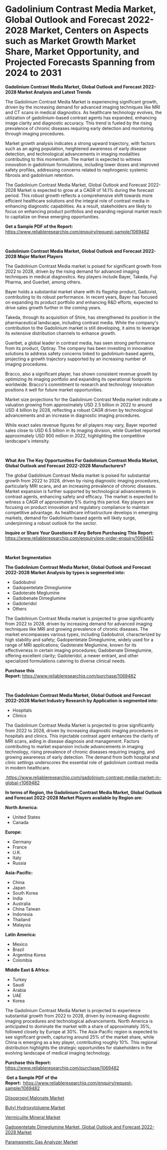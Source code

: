 <p><h1>Gadolinium Contrast Media Market, Global Outlook and Forecast 2022-2028 Market, Centers on Aspects such as Market Growth Market Share, Market Opportunity, and Projected Forecasts Spanning from 2024 to 2031</h1></p><p><strong>Gadolinium Contrast Media Market, Global Outlook and Forecast 2022-2028 Market Analysis and Latest Trends</strong></p>
<p><p>The Gadolinium Contrast Media Market is experiencing significant growth, driven by the increasing demand for advanced imaging techniques like MRI and CT scans in medical diagnostics. As healthcare technology evolves, the utilization of gadolinium-based contrast agents has expanded, enhancing image clarity and diagnostic accuracy. This trend is fueled by the rising prevalence of chronic diseases requiring early detection and monitoring through imaging procedures.</p><p>Market growth analysis indicates a strong upward trajectory, with factors such as an aging population, heightened awareness of early disease detection, and technological advancements in imaging modalities contributing to this momentum. The market is expected to witness innovation in gadolinium formulations, including lower doses and improved safety profiles, addressing concerns related to nephrogenic systemic fibrosis and gadolinium retention.</p><p>The Gadolinium Contrast Media Market, Global Outlook and Forecast 2022-2028 Market is expected to grow at a CAGR of 14.1% during the forecast period. This robust growth reflects a comprehensive shift towards more efficient healthcare solutions and the integral role of contrast media in enhancing diagnostic capabilities. As a result, stakeholders are likely to focus on enhancing product portfolios and expanding regional market reach to capitalize on these emerging opportunities.</p></p>
<p><strong>Get a Sample PDF of the Report:&nbsp;</strong> <a href="https://www.reliableresearchiq.com/enquiry/request-sample/1069482">https://www.reliableresearchiq.com/enquiry/request-sample/1069482</a></p>
<p>&nbsp;</p>
<p><strong>Gadolinium Contrast Media Market, Global Outlook and Forecast 2022-2028 Major Market Players</strong></p>
<p><p>The Gadolinium Contrast Media market is poised for significant growth from 2022 to 2028, driven by the rising demand for advanced imaging techniques in medical diagnostics. Key players include Bayer, Takeda, Fuji Pharma, and Guerbet, among others.</p><p>Bayer holds a substantial market share with its flagship product, Gadovist, contributing to its robust performance. In recent years, Bayer has focused on expanding its product portfolio and enhancing R&D efforts, expected to drive sales growth further in the coming years.  </p><p>Takeda, through its acquisition of Shire, has strengthened its position in the pharmaceutical landscape, including contrast media. While the company's contribution to the Gadolinium market is still developing, it aims to leverage its extensive distribution channels to enhance growth.</p><p>Guerbet, a global leader in contrast media, has seen strong performance from its product, Optiray. The company has been investing in innovative solutions to address safety concerns linked to gadolinium-based agents, projecting a growth trajectory supported by an increasing number of imaging procedures.</p><p>Bracco, also a significant player, has shown consistent revenue growth by optimizing its imaging portfolio and expanding its operational footprints worldwide. Bracco's commitment to research and technology innovation positions it well for future market opportunities.</p><p>Market size projections for the Gadolinium Contrast Media market indicate a valuation growing from approximately USD 2.5 billion in 2022 to around USD 4 billion by 2028, reflecting a robust CAGR driven by technological advancements and an increase in diagnostic imaging procedures.</p><p>While exact sales revenue figures for all players may vary, Bayer reported sales close to USD 6.5 billion in its imaging division, while Guerbet reported approximately USD 900 million in 2022, highlighting the competitive landscape's intensity.</p></p>
<p>&nbsp;</p>
<p><strong>What Are The Key Opportunities For Gadolinium Contrast Media Market, Global Outlook and Forecast 2022-2028 Manufacturers?</strong></p>
<p><p>The global Gadolinium Contrast Media market is poised for substantial growth from 2022 to 2028, driven by rising diagnostic imaging procedures, particularly MRI scans, and an increasing prevalence of chronic diseases. Market expansion is further supported by technological advancements in contrast agents, enhancing safety and efficacy. The market is expected to witness a CAGR of approximately 5% during this period. Key players are focusing on product innovation and regulatory compliance to maintain competitive advantage. As healthcare infrastructure develops in emerging markets, demand for Gadolinium-based agents will likely surge, underpinning a robust outlook for the sector.</p></p>
<p><strong>Inquire or Share Your Questions If Any Before Purchasing This Report:</strong> <a href="https://www.reliableresearchiq.com/enquiry/pre-order-enquiry/1069482">https://www.reliableresearchiq.com/enquiry/pre-order-enquiry/1069482</a></p>
<p>&nbsp;</p>
<p><strong>Market Segmentation</strong></p>
<p><strong>The Gadolinium Contrast Media Market, Global Outlook and Forecast 2022-2028 Market Analysis by types is segmented into:</strong></p>
<p><ul><li>Gadobutrol</li><li>Gadopentetate Dimeglumine</li><li>Gadoterate Meglumine</li><li>Gadobenate Dimeglumine</li><li>Gadoteridol</li><li>Others</li></ul></p>
<p><p>The Gadolinium Contrast Media market is projected to grow significantly from 2022 to 2028, driven by increasing demand for advanced imaging techniques like MRI and growing prevalence of chronic diseases. The market encompasses various types, including Gadobutrol, characterized by high stability and safety; Gadopentetate Dimeglumine, widely used for a range of MRI applications; Gadoterate Meglumine, known for its effectiveness in certain imaging procedures; Gadobenate Dimeglumine, offering excellent clarity; Gadoteridol, a newer entrant, and other specialized formulations catering to diverse clinical needs.</p></p>
<p><strong>Purchase this Report:&nbsp;</strong><a href="https://www.reliableresearchiq.com/purchase/1069482">https://www.reliableresearchiq.com/purchase/1069482</a></p>
<p>&nbsp;</p>
<p><strong>The Gadolinium Contrast Media Market, Global Outlook and Forecast 2022-2028 Market Industry Research by Application is segmented into:</strong></p>
<p><ul><li>Hospitals</li><li>Clinics</li></ul></p>
<p><p>The Gadolinium Contrast Media Market is projected to grow significantly from 2022 to 2028, driven by increasing diagnostic imaging procedures in hospitals and clinics. This injectable contrast agent enhances the clarity of MRI scans, aiding in disease diagnosis and management. Factors contributing to market expansion include advancements in imaging technology, rising prevalence of chronic diseases requiring imaging, and growing awareness of early detection. The demand from both hospital and clinic settings underscores the essential role of gadolinium contrast media in modern healthcare.</p></p>
<p><a href="https://www.reliableresearchiq.com/gadolinium-contrast-media-market-in-global-r1069482">&nbsp;https://www.reliableresearchiq.com/gadolinium-contrast-media-market-in-global-r1069482</a></p>
<p><strong>In terms of Region, the Gadolinium Contrast Media Market, Global Outlook and Forecast 2022-2028 Market Players available by Region are:</strong></p>
<p>
    <p> <strong> North America: </strong>
        <ul>
            <li>United States</li>
            <li>Canada</li>
        </ul>
        </p> 
    <p> <strong> Europe: </strong>
        <ul>
            <li>Germany</li>
            <li>France</li>
            <li>U.K.</li>
            <li>Italy</li>
            <li>Russia</li>
        </ul>
        </p> 
    <p> <strong> Asia-Pacific: </strong>
        <ul>
            <li>China</li>
            <li>Japan</li>
            <li>South Korea</li>
            <li>India</li>
            <li>Australia</li>
            <li>China Taiwan</li>
            <li>Indonesia</li>
            <li>Thailand</li>
            <li>Malaysia</li>
        </ul>
        </p> 
    <p> <strong> Latin America: </strong>
        <ul>
            <li>Mexico</li>
            <li>Brazil</li>
            <li>Argentina Korea</li>
            <li>Colombia</li>
        </ul>
        </p> 
    <p> <strong> Middle East & Africa: </strong>
        <ul>
            <li>Turkey</li>
            <li>Saudi</li>
            <li>Arabia</li>
            <li>UAE</li>
            <li>Korea</li>
        </ul>
    </p>
    </p>
<p><p>The Gadolinium Contrast Media Market is projected to experience substantial growth from 2022 to 2028, driven by increasing diagnostic imaging procedures and technological advancements. North America is anticipated to dominate the market with a share of approximately 35%, followed closely by Europe at 30%. The Asia-Pacific region is expected to see significant growth, capturing around 25% of the market share, while China is emerging as a key player, contributing roughly 10%. This regional distribution highlights the strategic opportunities for stakeholders in the evolving landscape of medical imaging technology.</p></p>
<p><strong>Purchase this Report: </strong><a href="https://www.reliableresearchiq.com/purchase/1069482">https://www.reliableresearchiq.com/purchase/1069482</a></p>
<p>&nbsp;<strong>Get a Sample PDF of the Report:&nbsp;&nbsp;</strong><a href="https://www.reliableresearchiq.com/enquiry/request-sample/1069482">https://www.reliableresearchiq.com/enquiry/request-sample/1069482</a></p>
<p><strong></strong></p>
<p><p><a href="https://www.linkedin.com/pulse/diisopropyl-malonate-market-global-regional-analysis-focus-ij1of?trackingId=RTVGrOTaRe6Q4OLcFR6RaA%3D%3D">Diisopropyl Malonate Market</a></p><p><a href="https://issuu.com/reportprime-2/docs/butyl-hydroxytoluene-market-size-20_6c16ab142eaed2">Butyl Hydroxytoluene Market</a></p><p><a href="https://www.linkedin.com/pulse/role-vermiculite-mineral-market-applications-construction-tctgf?trackingId=msNbLOXHR1WwzsUWs48R4A%3D%3D">Vermiculite Mineral Market</a></p><p><a href="https://github.com/WayneHopkins413/Market-Research-Report-List-1/blob/main/gadopentetate-dimeglumine-market-global-outlook-and-forecast-2022-2028-market.md">Gadopentetate Dimeglumine Market, Global Outlook and Forecast 2022-2028 Market</a></p><p><a href="https://medium.com/@josefahauck/the-paramagnetic-gas-analyzer-market-has-witnessed-significant-growth-in-recent-years-and-this-651103dd1351">Paramagnetic Gas Analyzer Market</a></p></p>